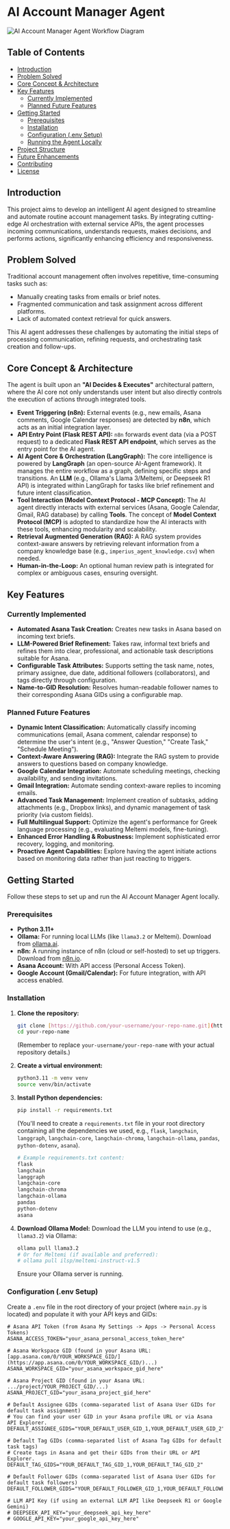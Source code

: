 # AI Account Manager Agent

![AI Account Manager Agent Workflow Diagram](images/workflow_diagram.jpg)

## Table of Contents

- [Introduction](#introduction)
- [Problem Solved](#problem-solved)
- [Core Concept &amp; Architecture](#core-concept--architecture)
- [Key Features](#key-features)
  - [Currently Implemented](#currently-implemented)
  - [Planned Future Features](#planned-future-features)
- [Getting Started](#getting-started)
  - [Prerequisites](#prerequisites)
  - [Installation](#installation)
  - [Configuration (.env Setup)](#configuration-env-setup)
  - [Running the Agent Locally](#running-the-agent-locally)
- [Project Structure](#project-structure)
- [Future Enhancements](#future-enhancements)
- [Contributing](#contributing)
- [License](#license)

## Introduction

This project aims to develop an intelligent AI agent designed to streamline and automate routine account management tasks. By integrating cutting-edge AI orchestration with external service APIs, the agent processes incoming communications, understands requests, makes decisions, and performs actions, significantly enhancing efficiency and responsiveness.

## Problem Solved

Traditional account management often involves repetitive, time-consuming tasks such as:

* Manually creating tasks from emails or brief notes.
* Fragmented communication and task assignment across different platforms.
* Lack of automated context retrieval for quick answers.

This AI agent addresses these challenges by automating the initial steps of processing communication, refining requests, and orchestrating task creation and follow-ups.

## Core Concept & Architecture

The agent is built upon an **"AI Decides & Executes"** architectural pattern, where the AI core not only understands user intent but also directly controls the execution of actions through integrated tools.

* **Event Triggering (n8n):** External events (e.g., new emails, Asana comments, Google Calendar responses) are detected by **n8n**, which acts as an initial integration layer.
* **API Entry Point (Flask REST API):** `n8n` forwards event data (via a POST request) to a dedicated **Flask REST API endpoint**, which serves as the entry point for the AI agent.
* **AI Agent Core & Orchestration (LangGraph):** The core intelligence is powered by **LangGraph** (an open-source AI-Agent framework). It manages the entire workflow as a graph, defining specific steps and transitions. An **LLM** (e.g., Ollama's Llama 3/Meltemi, or Deepseek R1 API) is integrated within LangGraph for tasks like brief refinement and future intent classification.
* **Tool Interaction (Model Context Protocol - MCP Concept):** The AI agent directly interacts with external services (Asana, Google Calendar, Gmail, RAG database) by calling **Tools**. The concept of **Model Context Protocol (MCP)** is adopted to standardize how the AI interacts with these tools, enhancing modularity and scalability.
* **Retrieval Augmented Generation (RAG):** A RAG system provides context-aware answers by retrieving relevant information from a company knowledge base (e.g., `imperius_agent_knowledge.csv`) when needed.
* **Human-in-the-Loop:** An optional human review path is integrated for complex or ambiguous cases, ensuring oversight.

## Key Features

### Currently Implemented

* **Automated Asana Task Creation:** Creates new tasks in Asana based on incoming text briefs.
* **LLM-Powered Brief Refinement:** Takes raw, informal text briefs and refines them into clear, professional, and actionable task descriptions suitable for Asana.
* **Configurable Task Attributes:** Supports setting the task name, notes, primary assignee, due date, additional followers (collaborators), and tags directly through configuration.
* **Name-to-GID Resolution:** Resolves human-readable follower names to their corresponding Asana GIDs using a configurable map.

### Planned Future Features

* **Dynamic Intent Classification:** Automatically classify incoming communications (email, Asana comment, calendar response) to determine the user's intent (e.g., "Answer Question," "Create Task," "Schedule Meeting").
* **Context-Aware Answering (RAG):** Integrate the RAG system to provide answers to questions based on company knowledge.
* **Google Calendar Integration:** Automate scheduling meetings, checking availability, and sending invitations.
* **Gmail Integration:** Automate sending context-aware replies to incoming emails.
* **Advanced Task Management:** Implement creation of subtasks, adding attachments (e.g., Dropbox links), and dynamic management of task priority (via custom fields).
* **Full Multilingual Support:** Optimize the agent's performance for Greek language processing (e.g., evaluating Meltemi models, fine-tuning).
* **Enhanced Error Handling & Robustness:** Implement sophisticated error recovery, logging, and monitoring.
* **Proactive Agent Capabilities:** Explore having the agent initiate actions based on monitoring data rather than just reacting to triggers.

## Getting Started

Follow these steps to set up and run the AI Account Manager Agent locally.

### Prerequisites

* **Python 3.11+**
* **Ollama:** For running local LLMs (like `llama3.2` or Meltemi). Download from [ollama.ai](https://ollama.ai/).
* **n8n:** A running instance of n8n (cloud or self-hosted) to set up triggers. Download from [n8n.io](https://n8n.io/).
* **Asana Account:** With API access (Personal Access Token).
* **Google Account (Gmail/Calendar):** For future integration, with API access enabled.

### Installation

1. **Clone the repository:**

   ```bash
   git clone [https://github.com/your-username/your-repo-name.git](https://github.com/your-username/your-repo-name.git)
   cd your-repo-name
   ```

   (Remember to replace `your-username/your-repo-name` with your actual repository details.)
2. **Create a virtual environment:**

   ```bash
   python3.11 -m venv venv
   source venv/bin/activate
   ```
3. **Install Python dependencies:**

   ```bash
   pip install -r requirements.txt
   ```

   (You'll need to create a `requirements.txt` file in your root directory containing all the dependencies we used, e.g., `flask`, `langchain`, `langgraph`, `langchain-core`, `langchain-chroma`, `langchain-ollama`, `pandas`, `python-dotenv`, `asana`).

   ```bash
   # Example requirements.txt content:
   flask
   langchain
   langgraph
   langchain-core
   langchain-chroma
   langchain-ollama
   pandas
   python-dotenv
   asana
   ```
4. **Download Ollama Model:**
   Download the LLM you intend to use (e.g., `llama3.2`) via Ollama:

   ```bash
   ollama pull llama3.2
   # Or for Meltemi (if available and preferred):
   # ollama pull ilsp/meltemi-instruct-v1.5
   ```

   Ensure your Ollama server is running.

### Configuration (.env Setup)

Create a `.env` file in the root directory of your project (where `main.py` is located) and populate it with your API keys and GIDs:

```dotenv
# Asana API Token (from Asana My Settings -> Apps -> Personal Access Tokens)
ASANA_ACCESS_TOKEN="your_asana_personal_access_token_here"

# Asana Workspace GID (found in your Asana URL: [app.asana.com/0/YOUR_WORKSPACE_GID/](https://app.asana.com/0/YOUR_WORKSPACE_GID/)...)
ASANA_WORKSPACE_GID="your_asana_workspace_gid_here"

# Asana Project GID (found in your Asana URL: .../project/YOUR_PROJECT_GID/...)
ASANA_PROJECT_GID="your_asana_project_gid_here"

# Default Assignee GIDs (comma-separated list of Asana User GIDs for default task assignment)
# You can find your user GID in your Asana profile URL or via Asana API Explorer.
DEFAULT_ASSIGNEE_GIDS="YOUR_DEFAULT_USER_GID_1,YOUR_DEFAULT_USER_GID_2"

# Default Tag GIDs (comma-separated list of Asana Tag GIDs for default task tags)
# Create tags in Asana and get their GIDs from their URL or API Explorer.
DEFAULT_TAG_GIDS="YOUR_DEFAULT_TAG_GID_1,YOUR_DEFAULT_TAG_GID_2"

# Default Follower GIDs (comma-separated list of Asana User GIDs for default task followers)
DEFAULT_FOLLOWER_GIDS="YOUR_DEFAULT_FOLLOWER_GID_1,YOUR_DEFAULT_FOLLOWER_GID_2"

# LLM API Key (if using an external LLM API like Deepseek R1 or Google Gemini)
# DEEPSEEK_API_KEY="your_deepseek_api_key_here"
# GOOGLE_API_KEY="your_google_api_key_here"
```
